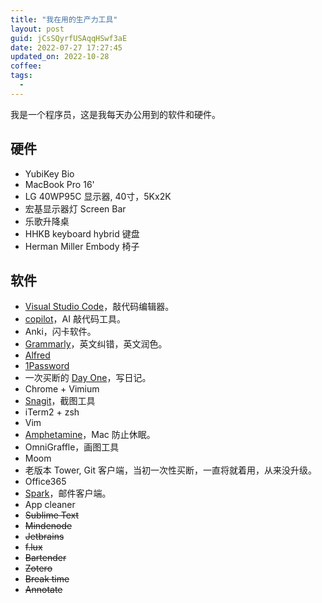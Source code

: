 ```yaml
---
title: "我在用的生产力工具"
layout: post
guid: jCsSQyrfUSAqqHSwf3aE
date: 2022-07-27 17:27:45
updated_on: 2022-10-28
coffee:
tags:
  -
---
```


我是一个程序员，这是我每天办公用到的软件和硬件。

## 硬件

- YubiKey Bio 
- MacBook Pro 16'
- LG 40WP95C 显示器, 40寸，5Kx2K
- 宏基显示器灯 Screen Bar
- 乐歌升降桌
- HHKB keyboard hybrid 键盘
- Herman Miller Embody 椅子

## 软件

- [Visual Studio Code](https://code.visualstudio.com/)，敲代码编辑器。
- [copilot](https://github.com/features/copilot)，AI 敲代码工具。 
- Anki，闪卡软件。
- [Grammarly](https://www.google.com/search?q=Grammerly)，英文纠错，英文润色。
- [Alfred](https://www.alfredapp.com/)
- [1Password](https://1password.com/)
- 一次买断的 [Day One](https://dayoneapp.com/)，写日记。
- Chrome + Vimium
- [Snagit](https://www.techsmith.com/screen-capture.html)，截图工具
- iTerm2 + zsh
- Vim
- [Amphetamine](https://apps.apple.com/us/app/amphetamine/id937984704?mt=12)，Mac 防止休眠。
- OmniGraffle，画图工具
- Moom
- 老版本 Tower, Git 客户端，当初一次性买断，一直将就着用，从来没升级。 
- Office365
- [Spark](https://sparkmailapp.com/)，邮件客户端。
- App cleaner
- ~~Sublime Text~~ 
- ~~Mindenode~~
- ~~Jetbrains~~
- ~~f.lux~~
- ~~Bartender~~
- ~~Zotero~~
- ~~Break time~~
- ~~Annotate~~
